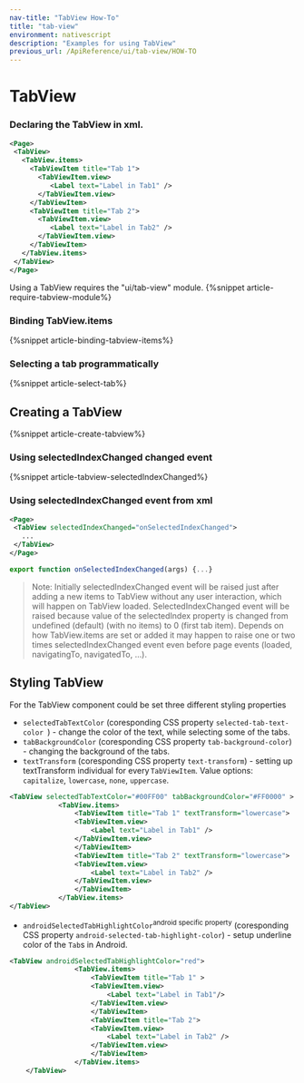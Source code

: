 ```yaml
---
nav-title: "TabView How-To"
title: "tab-view"
environment: nativescript
description: "Examples for using TabView"
previous_url: /ApiReference/ui/tab-view/HOW-TO
---
```

# TabView
### Declaring the TabView in xml.
``` XML
<Page>
 <TabView>
   <TabView.items>
     <TabViewItem title="Tab 1">
       <TabViewItem.view>
          <Label text="Label in Tab1" />
       </TabViewItem.view>
     </TabViewItem>
     <TabViewItem title="Tab 2">
       <TabViewItem.view>
          <Label text="Label in Tab2" />
       </TabViewItem.view>
     </TabViewItem>
   </TabView.items>
 </TabView>
</Page>
```
Using a TabView requires the "ui/tab-view" module.
{%snippet article-require-tabview-module%}
### Binding TabView.items
{%snippet article-binding-tabview-items%}
### Selecting a tab programmatically
{%snippet article-select-tab%}
## Creating a TabView
{%snippet article-create-tabview%}
### Using selectedIndexChanged changed event
{%snippet article-tabview-selectedIndexChanged%}
### Using selectedIndexChanged event from xml
```XML
<Page>
 <TabView selectedIndexChanged="onSelectedIndexChanged">
   ...
 </TabView>
</Page>
```
```TypeScript
export function onSelectedIndexChanged(args) {...}
```
> Note: Initially selectedIndexChanged event will be raised just after adding a new items to TabView without any user interaction, which will happen on TabView loaded. SelectedIndexChanged event will be raised because value of the selectedIndex property is changed from undefined (default) (with no items) to 0 (first tab item). Depends on how TabView.items are set or added it may happen to raise one or two times selectedIndexChanged event even before page events (loaded, navigatingTo, navigatedTo, ...).

## Styling TabView

For the TabView component could be set three different styling properties 

* `selectedTabTextColor` (coresponding CSS property `selected-tab-text-color `) - change the color of the text, while selecting some of the tabs.
* `tabBackgroundColor` (coresponding CSS property `tab-background-color`) - changing the background of the tabs.
* `textTransform` (coresponding CSS property `text-transform`) - setting up textTransform individual for every `TabViewItem`. Value options: `capitalize`, `lowercase`, `none`, `uppercase`.

```XML
<TabView selectedTabTextColor="#00FF00" tabBackgroundColor="#FF0000" >
            <TabView.items>
                <TabViewItem title="Tab 1" textTransform="lowercase">
                <TabViewItem.view>
                    <Label text="Label in Tab1" />
                </TabViewItem.view>
                </TabViewItem>
                <TabViewItem title="Tab 2" textTransform="lowercase">
                <TabViewItem.view>
                    <Label text="Label in Tab2" />
                </TabViewItem.view>
                </TabViewItem>
            </TabView.items>
</TabView>
```

* `androidSelectedTabHighlightColor`<sup>android specific property</sup> (coresponding CSS property `android-selected-tab-highlight-color`) - setup underline color of the `Tab`s in Android.

```XML
<TabView androidSelectedTabHighlightColor="red">
                <TabView.items>
                    <TabViewItem title="Tab 1" >
                    <TabViewItem.view>
                        <Label text="Label in Tab1"/>
                    </TabViewItem.view>
                    </TabViewItem>
                    <TabViewItem title="Tab 2">
                    <TabViewItem.view>
                        <Label text="Label in Tab2" />
                    </TabViewItem.view>
                    </TabViewItem>
                </TabView.items>
    </TabView>
```